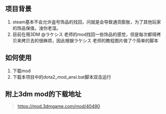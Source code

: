 ## 项目背景

1. steam基本不会允许盗号饰品的找回，问就是会导致通货膨胀，为了其他玩家的饰品保值，淦你老湿。
2. 目前在用3DM @ラケシス 老师的mod找回一些饰品的感觉，但是每次都得拷贝来拷贝去的很麻烦，因此根据ラケシス 老师的教程图片做了个简单的脚本

## 如何使用

1. 下载mod
2. 下载本项目中的dota2_mod_ansi.bat脚本双击运行

## 附上3dm mod的下载地址
> https://mod.3dmgame.com/mod/40490
